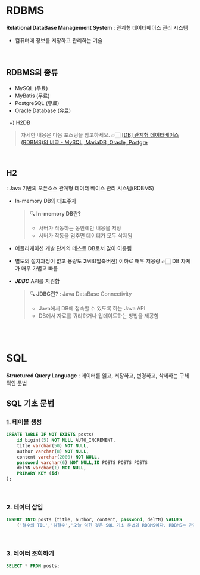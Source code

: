 # RDBMS


**Relational DataBase Management System**
: 관계형 데이터베이스 관리 시스템

- 컴퓨터에 정보를 저장하고 관리하는 기술

<br>

## RDBMS의 종류

- MySQL (무료)
- MyBatis (무료)
- PostgreSQL (무료)
- Oracle Database (유료)

&nbsp;&nbsp;+) H2DB

> 자세한 내용은 다음 포스팅을 참고하세요.
> 👉🏻 [[DB] 관계형 데이터베이스(RDBMS)의 비교 - MySQL, MariaDB, Oracle, Postgre
](https://velog.io/@sw_smj/MySQL-%EA%B4%80%EA%B3%84%ED%98%95-%EB%8D%B0%EC%9D%B4%ED%84%B0%EB%B2%A0%EC%9D%B4%EC%8A%A4RDBMS%EC%9D%98-%EC%A2%85%EB%A5%98-1)

<br>

## H2


: Java 기반의 오픈소스 관계형 데이터 베이스 관리 시스템(RDBMS)

- In-memory DB의 대표주자
  > 🔍 **In-memory DB란?**
  > - 서버가 작동하는 동안에만 내용을 저장
  > - 서버가 작동을 멈추면 데이터가 모두 삭제됨


- 어플리케이션 개발 단계의 테스트 DB로서 많이 이용됨


- 별도의 설치과정이 없고 용량도 2MB(압축버전) 이하로 매우 저용량 👉🏻 DB 자체가 매우 가볍고 빠름


- ***JDBC*** API를 지원함
  > 🔍 **JDBC란?**
  > : Java DataBase Connectivity
  > - Java에서 DB에 접속할 수 있도록 하는 Java API
  > - DB에서 자료를 쿼리하거나 업데이트하는 방법을 제공함



<br><br>

# SQL


**Structured Query Language**
: 데이터를 읽고, 저장하고, 변경하고, 삭제하는 구체적인 문법

## SQL 기초 문법
### 1. 테이블 생성
```sql
CREATE TABLE IF NOT EXISTS posts(
    id bigint(5) NOT NULL AUTO_INCREMENT, 
    title varchar(50) NOT NULL,
    author varchar(8) NOT NULL,
    content varchar(2000) NOT NULL,
    password varchar(6) NOT NULL,ID POSTS POSTS POSTS 
    delYN varchar(1) NOT NULL,
    PRIMARY KEY (id)
);
```

<br>

### 2. 데이터 삽입
```sql
INSERT INTO posts (title, author, content, password, delYN) VALUES
    ('철수의 TIL','김철수','오늘 익힌 것은 SQL 기초 문법과 RDBMS이다. RDBMS는 관계형 데이터베이스 관리 시스템을 이야기한다. 대표적인 RDBMS로는 MySQL, MyBatis, Oracle, PostgreSQL 등이 있다.','1234','N');
```

<br>

### 3. 데이터 조회하기
```sql
SELECT * FROM posts;
```
